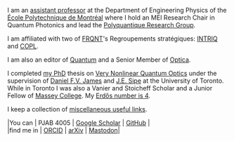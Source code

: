 
I am an [assistant professor](https://www.polymtl.ca/expertises/quesada-nicolas) at the Department of Engineering Physics of the [École Polytechnique de Montréal](https://www.polymtl.ca/) where I hold an MEI Research Chair in Quantum Photonics and lead the [Polyquantique Research Group](https://qpi.polymtl.ca). 

I am affiliated with two of [FRQNT](https://frq.gouv.qc.ca/en/)'s Regroupements stratégiques: [INTRIQ](https://www.intriq.org) and [COPL](https://coplweb.ca/). 

I am also an editor of [Quantum](https://quantum-journal.org/) and a Senior Member of [Optica](https://www.optica.org/membership/distinguished_honorary/senior/senior_member_classes/2021_osa_senior_members_(1)/).

I completed [my PhD](https://academictree.org/physics/tree.php?pid=164839) thesis on [Very Nonlinear Quantum Optics](https://tspace.library.utoronto.ca/handle/1807/71623) under the supervision of [Daniel F.V. James](https://www.physics.utoronto.ca/~dfvj/) and [J.E. Sipe](https://www.physics.utoronto.ca/~sipegroup/) at the University of Toronto. While in Toronto I was also a Vanier and Stoicheff Scholar and a Junior Fellow of [Massey College](https://www.masseycollege.ca). My [Erdős number is 4](https://www.csauthors.net/nicolas-quesada/).

I keep a collection of [miscellaneous useful links](./misc/).

|You can    | PJAB 4005                                      | [Google Scholar](https://scholar.google.ca/citations?user=dZNVjOEAAAAJ&hl=en&oi=ao) | [GitHub](https://github.com/nquesada)             | \
|find me in | [ORCID](https://orcid.org/0000-0002-0175-1688) | [arXiv](https://arxiv.org/search/?searchtype=author&query=Quesada%2C+N)             | [Mastodon](https://fediscience.org/@polyquantique)|
